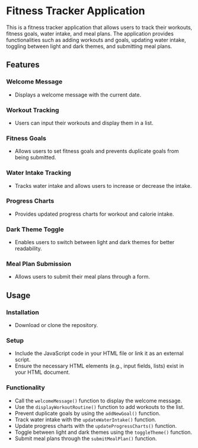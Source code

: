 # Fitness Tracker Application

This is a fitness tracker application that allows users to track their workouts, fitness goals, water intake, and meal plans. The application provides functionalities such as adding workouts and goals, updating water intake, toggling between light and dark themes, and submitting meal plans.

## Features

### Welcome Message
- Displays a welcome message with the current date.

### Workout Tracking
- Users can input their workouts and display them in a list.

### Fitness Goals
- Allows users to set fitness goals and prevents duplicate goals from being submitted.

### Water Intake Tracking
- Tracks water intake and allows users to increase or decrease the intake.

### Progress Charts
- Provides updated progress charts for workout and calorie intake.

### Dark Theme Toggle
- Enables users to switch between light and dark themes for better readability.

### Meal Plan Submission
- Allows users to submit their meal plans through a form.

## Usage

### Installation
- Download or clone the repository.

### Setup
- Include the JavaScript code in your HTML file or link it as an external script.
- Ensure the necessary HTML elements (e.g., input fields, lists) exist in your HTML document.

### Functionality
- Call the `welcomeMessage()` function to display the welcome message.
- Use the `displayWorkoutRoutine()` function to add workouts to the list.
- Prevent duplicate goals by using the `addNewGoal()` function.
- Track water intake with the `updateWaterIntake()` function.
- Update progress charts with the `updateProgressCharts()` function.
- Toggle between light and dark themes using the `toggleTheme()` function.
- Submit meal plans through the `submitMealPlan()` function.